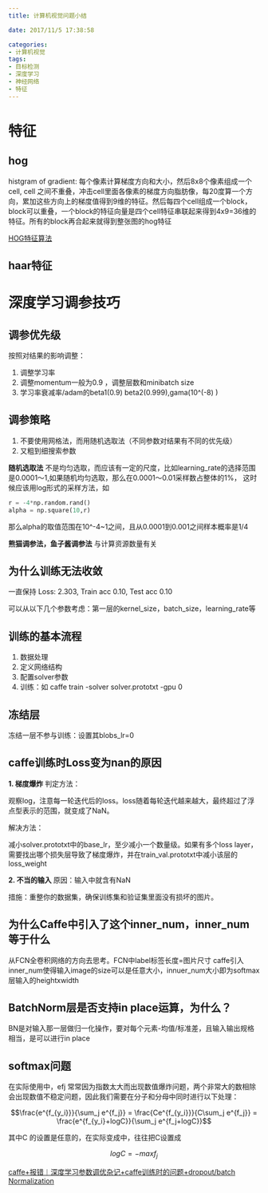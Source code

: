 ```yaml
---
title: 计算机视觉问题小结

date: 2017/11/5 17:38:58

categories:
- 计算机视觉
tags:
- 目标检测
- 深度学习
- 神经网络
- 特征
---
```


# 特征

## hog

histgram of gradient: 每个像素计算梯度方向和大小，然后8x8个像素组成一个cell, cell 之间不重叠，冲击cell里面各像素的梯度方向脂肪像，每20度算一个方向，累加这些方向上的梯度值得到9维的特征。然后每四个cell组成一个block，block可以重叠，一个block的特征向量是四个cell特征串联起来得到4x9=36维的特征。所有的block再合起来就得到整张图的hog特征 


[HOG特征算法](http://blog.csdn.net/hujingshuang/article/details/47337707)


## haar特征



# 深度学习调参技巧 

## 调参优先级
按照对结果的影响调整：

1. 调整学习率
2. 调整momentum一般为0.9 ，调整层数和minibatch size
3. 学习率衰减率/adam的beta1(0.9) beta2(0.999),gama(10^(-8) )


## 调参策略
1. 不要使用网格法，而用随机选取法（不同参数对结果有不同的优先级）
2. 又粗到细搜索参数

 **随机选取法**
不是均匀选取，而应该有一定的尺度，比如learning_rate的选择范围是0.0001～1,如果随机均匀选取，那么在0.0001～0.01采样数占整体的1%， 这时候应该用log形式的采样方法，如
```python
r = -4*np.random.rand()
alpha = np.square(10,r)
```
那么alpha的取值范围在10^-4~1之间，且从0.0001到0.001之间样本概率是1/4

**熊猫调参法，鱼子酱调参法**
与计算资源数量有关

## 为什么训练无法收敛 
一直保持 Loss: 2.303, Train acc 0.10, Test acc 0.10

可以从以下几个参数考虑：第一层的kernel_size，batch_size，learning_rate等


## 训练的基本流程 

1. 数据处理
2. 定义网络结构
3. 配置solver参数
4. 训练：如 caffe train -solver solver.prototxt -gpu 0

## 冻结层 

冻结一层不参与训练：设置其blobs_lr=0


## caffe训练时Loss变为nan的原因

**1. 梯度爆炸**
判定方法：

观察log，注意每一轮迭代后的loss。loss随着每轮迭代越来越大，最终超过了浮点型表示的范围，就变成了NaN。

解决方法：

 减小solver.prototxt中的base_lr，至少减小一个数量级。如果有多个loss layer，需要找出哪个损失层导致了梯度爆炸，并在train_val.prototxt中减小该层的loss_weight

**2. 不当的输入**
原因：输入中就含有NaN

措施：重整你的数据集，确保训练集和验证集里面没有损坏的图片。


## 为什么Caffe中引入了这个inner_num，inner_num等于什么

从FCN全卷积网络的方向去思考。FCN中label标签长度=图片尺寸 
caffe引入inner_num使得输入image的size可以是任意大小，innuer_num大小即为softmax层输入的heightxwidth

## BatchNorm层是否支持in place运算，为什么？

BN是对输入那一层做归一化操作，要对每个元素-均值/标准差，且输入输出规格相当，是可以进行in place

## softmax问题
在实际使用中，efj 常常因为指数太大而出现数值爆炸问题，两个非常大的数相除会出现数值不稳定问题，因此我们需要在分子和分母中同时进行以下处理：

$$\frac{e^{f_{y_i}}}{\sum_j e^{f_j}} = \frac{Ce^{f_{y_i}}}{C\sum_j e^{f_j}} = \frac{e^{f_{y_i}+logC}}{\sum_j e^{f_j+logC}}$$

其中C 的设置是任意的，在实际变成中，往往把C设置成

$$logC = -max f_j$$




[caffe+报错︱深度学习参数调优杂记+caffe训练时的问题+dropout/batch Normalization
](http://blog.csdn.net/sinat_26917383/article/details/54232791)


